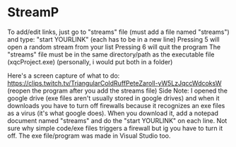 # StreamP

To add/edit links, just go to "streams" file (must add a file named "streams") and type: "start YOURLINK" (each has to be in a new line)
Pressing 5 will open a random stream from your list
Pressing 6 will quit the program
The "streams" file must be in the same directory/path as the executable file (xqcProject.exe) (personally, i would put both in a folder)

Here's a screen capture of what to do:
https://clips.twitch.tv/TriangularColdRuffPeteZaroll-yW5LzJqccWdcoksW
(reopen the program after you add the streams file)
Side Note: I opened the google drive (exe files aren't usually stored in google drives) and 
when it downloads you have to turn off firewalls because it recognizes an exe files as a virus (it's what google does). 
When you download it, add a notepad document named "streams" and do the "start YOURLINK" on each line.
Not sure why simple code/exe files triggers a firewall but ig you have to turn it off. The exe file/program was made in Visual Studio too.
